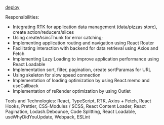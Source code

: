 [deploy](https://alexkabanau.github.io/ReactPizza/react_pizza/)

Responsibilities:
- Integrating RTK for application data management (data/pizzas store), create action/reducers/slices
- Using createAsincThunk for error catching;
- Implementing application routing and navigation using React Router
- Facilitating interaction with backend for data retrieval using Axios and Fetch
- Implementing Lazy Loading to improve application performance using React Loadable
- Implementation sort, filter, pagination, create sortParamas for URL
- Using skeleton for slow speed connection
- Implementation of loading optimization by using React.memo and useCallback
- Implementation of reRender optimization by using Outlet

Tools and Technologies: React, TypeScript, RTK, Axios + Fetch, React Hooks, Prettier, CSS-Modules / SCSS, React Content Loader, React Pagination, Lodash.Debounce, Code Splitting, React Loadable, useWhyDidYouUpdate, Webpack, ESLint
